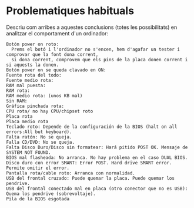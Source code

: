 # Problematiques habituals # 
Descriu com arribes a aquestes conclusions (totes les possibilitats) en analitzar el comportament d'un ordinador:

    Botón power on roto: 
      Prems el botó i l'ordinador no s'encen, hem d'agafar un tester i comprovar que la font dona corrent,  
      si dona corrent, comprovem que els pins de la placa donen corrent i si aquests la donen.  
    Botón power on se queda clavado en ON:
    Fuente rota del todo:
    Fuente medio rota:
    RAM mal puesta:
    RAM rota:
    RAM medio rota: (unos KB mal)
    Sin RAM:
    Gráfica pinchada rota:
    CPU rota/ no hay CPU/chipset roto
    Placa rota
    Placa medio rota
    Teclado roto: Depende de la configuración de la BIOS (halt on all errors:All but keyboard).
    Falta ratón: No se queja.
    Falla CD/DVD: No se queja.
    Falta Disco Duro/Disco sin formatear: Hará pitido POST OK. Mensaje de SYSTEM NOT FOUND.
    BIOS mal flasheada: No arranca. No hay problema en el caso DUAL BIOS.
    Disco duro con error SMART: Error POST. Hard drive SMART error. Permite omitir el error.
    Pantalla rota/cable roto: Arranca con normalidad.
    USB del frontal cruzado: Puede quemar la placa. Puede quemar los pendrive.
    USB del frontal conectado mal en placa (otro conector que no es USB): Quema los pendrive (sobrevoltaje).
    Pila de la BIOS esgotada
